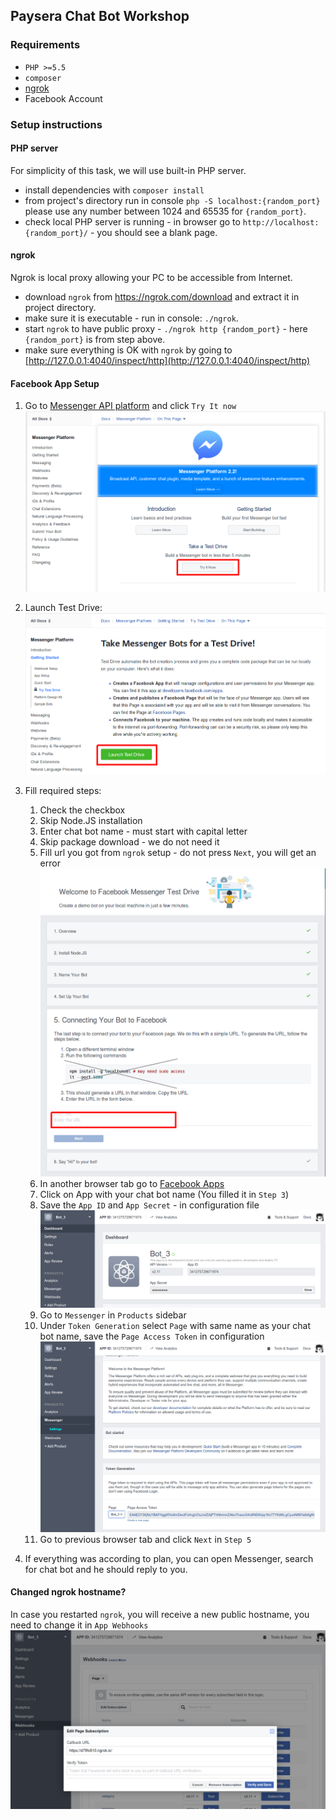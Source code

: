 ## Paysera Chat Bot Workshop

### Requirements
 * `PHP >=5.5`
 * `composer`
 * [ngrok](https://ngrok.com/download)
 * Facebook Account
 
### Setup instructions
 
 #### PHP server
 For simplicity of this task, we will use built-in PHP server.
 * install dependencies with `composer install`
 * from project's directory run in console `php -S localhost:{random_port}` please use any number between 1024 and 65535 for `{random_port}`.
 * check local PHP server is running - in browser go to `http://localhost:{random_port}/` - you should see a blank page.
 
 #### ngrok
 Ngrok is local proxy allowing your PC to be accessible from Internet.
 * download `ngrok` from https://ngrok.com/download and extract it in project directory.
 * make sure it is executable - run in console: `./ngrok`.
 * start `ngrok` to have public proxy - `./ngrok http {random_port}` - here `{random_port}` is from step above.
 * make sure everything is OK with `ngrok` by going to [http://127.0.0.1:4040/inspect/http](http://127.0.0.1:4040/inspect/http)

 #### Facebook App Setup
 
 1. Go to [Messenger API platform](https://developers.facebook.com/docs/messenger-platform) and click `Try It now`
  ![](doc/1.png)

 1. Launch Test Drive: ![](doc/2.png)
 1. Fill required steps: 
    1. Check the checkbox
    1. Skip Node.JS installation
    1. Enter chat bot name - must start with capital letter
    1. Skip package download - we do not need it
    1. Fill url you got from `ngrok` setup - do not press `Next`, you will get an error ![](doc/3.png)
    1. In another browser tab go to [Facebook Apps](https://developers.facebook.com/apps)
    1. Click on App with your chat bot name (You filled it in `Step 3`)
    1. Save the `App ID` and `App Secret` - in configuration file ![](doc/4.png)
    1. Go to `Messenger` in `Products` sidebar
    1. Under `Token Generation` select `Page` with same name as your chat bot name, save the `Page Access Token` in configuration ![](doc/5.png)
    1. Go to previous browser tab and click `Next` in `Step 5`
 1. If everything was according to plan, you can open Messenger, search for chat bot and he should reply to you.

 #### Changed ngrok hostname?
 In case you restarted `ngrok`, you will receive a new public hostname, you need to change it in `App Webhooks`
 ![](doc/6.png)
